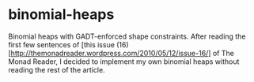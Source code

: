 binomial-heaps
==============

Binomial heaps with GADT-enforced shape constraints. After reading the first few sentences of [this issue (16)[http://themonadreader.wordpress.com/2010/05/12/issue-16/] of The Monad Reader, I decided to implement my own binomial heaps without reading the rest of the article.
